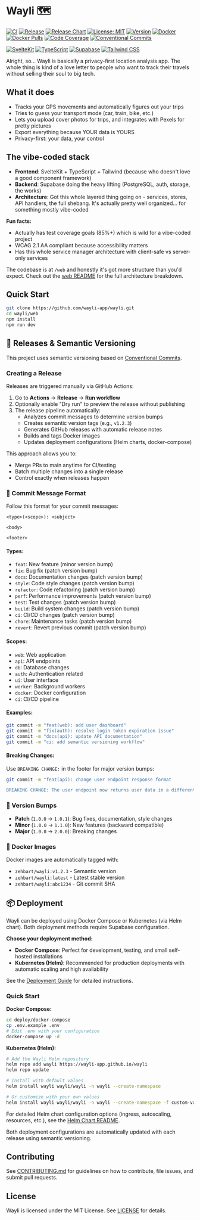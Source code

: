 # Wayli 🗺️

[![CI](https://github.com/wayli-app/wayli/actions/workflows/ci.yml/badge.svg)](https://github.com/wayli-app/wayli/actions/workflows/ci.yml)
[![Release](https://github.com/wayli-app/wayli/actions/workflows/release.yml/badge.svg)](https://github.com/wayli-app/wayli/actions/workflows/release.yml)
[![Release Chart](https://github.com/wayli-app/wayli/actions/workflows/release-chart.yml/badge.svg)](https://github.com/wayli-app/wayli/actions/workflows/release-chart.yml)
[![License: MIT](https://img.shields.io/badge/License-MIT-yellow.svg)](https://opensource.org/licenses/MIT)
[![Version](https://img.shields.io/github/v/release/wayli-app/wayli)](https://github.com/wayli-app/wayli/releases)
[![Docker](https://img.shields.io/docker/v/zehbart/wayli?label=docker)](https://hub.docker.com/r/zehbart/wayli)
[![Docker Pulls](https://img.shields.io/docker/pulls/zehbart/wayli)](https://hub.docker.com/r/zehbart/wayli)
[![Code Coverage](https://img.shields.io/badge/coverage-85%25-brightgreen)](web/README.md)
[![Conventional Commits](https://img.shields.io/badge/Conventional%20Commits-1.0.0-yellow.svg)](https://conventionalcommits.org)

[![SvelteKit](https://img.shields.io/badge/SvelteKit-FF3E00?logo=svelte&logoColor=white)](https://kit.svelte.dev/)
[![TypeScript](https://img.shields.io/badge/TypeScript-3178C6?logo=typescript&logoColor=white)](https://www.typescriptlang.org/)
[![Supabase](https://img.shields.io/badge/Supabase-3ECF8E?logo=supabase&logoColor=white)](https://supabase.com/)
[![Tailwind CSS](https://img.shields.io/badge/Tailwind%20CSS-06B6D4?logo=tailwindcss&logoColor=white)](https://tailwindcss.com/)

Alright, so... Wayli is basically a privacy-first location analysis app. The whole thing is kind of a love letter to people who want to track their travels without selling their soul to big tech.

## What it does

- Tracks your GPS movements and automatically figures out your trips
- Tries to guess your transport mode (car, train, bike, etc.)
- Lets you upload cover photos for trips, and integrates with Pexels for pretty pictures
- Export everything because YOUR data is YOURS
- Privacy-first: your data, your control

## The vibe-coded stack

- **Frontend**: SvelteKit + TypeScript + Tailwind (because who doesn't love a good component framework)
- **Backend**: Supabase doing the heavy lifting (PostgreSQL, auth, storage, the works)
- **Architecture**: Got this whole layered thing going on - services, stores, API handlers, the full shebang. It's actually pretty well organized... for something mostly vibe-coded

**Fun facts:**
- Actually has test coverage goals (85%+) which is wild for a vibe-coded project
- WCAG 2.1 AA compliant because accessibility matters
- Has this whole service manager architecture with client-safe vs server-only services

The codebase is at `/web` and honestly it's got more structure than you'd expect. Check out the [web README](web/README.md) for the full architecture breakdown.

## Quick Start
```bash
git clone https://github.com/wayli-app/wayli.git
cd wayli/web
npm install
npm run dev
```

## 🚀 Releases & Semantic Versioning

This project uses semantic versioning based on [Conventional Commits](https://www.conventionalcommits.org/).

### Creating a Release

Releases are triggered manually via GitHub Actions:

1. Go to **Actions** → **Release** → **Run workflow**
2. Optionally enable "Dry run" to preview the release without publishing
3. The release pipeline automatically:
   - Analyzes commit messages to determine version bumps
   - Creates semantic version tags (e.g., `v1.2.3`)
   - Generates GitHub releases with automatic release notes
   - Builds and tags Docker images
   - Updates deployment configurations (Helm charts, docker-compose)

This approach allows you to:
- Merge PRs to main anytime for CI/testing
- Batch multiple changes into a single release
- Control exactly when releases happen

### 📝 Commit Message Format

Follow this format for your commit messages:

```
<type>(<scope>): <subject>

<body>

<footer>
```

#### Types:
- `feat`: New feature (minor version bump)
- `fix`: Bug fix (patch version bump)
- `docs`: Documentation changes (patch version bump)
- `style`: Code style changes (patch version bump)
- `refactor`: Code refactoring (patch version bump)
- `perf`: Performance improvements (patch version bump)
- `test`: Test changes (patch version bump)
- `build`: Build system changes (patch version bump)
- `ci`: CI/CD changes (patch version bump)
- `chore`: Maintenance tasks (patch version bump)
- `revert`: Revert previous commit (patch version bump)

#### Scopes:
- `web`: Web application
- `api`: API endpoints
- `db`: Database changes
- `auth`: Authentication related
- `ui`: User interface
- `worker`: Background workers
- `docker`: Docker configuration
- `ci`: CI/CD pipeline

#### Examples:
```bash
git commit -m "feat(web): add user dashboard"
git commit -m "fix(auth): resolve login token expiration issue"
git commit -m "docs(api): update API documentation"
git commit -m "ci: add semantic versioning workflow"
```

#### Breaking Changes:
Use `BREAKING CHANGE:` in the footer for major version bumps:
```bash
git commit -m "feat(api): change user endpoint response format

BREAKING CHANGE: The user endpoint now returns user data in a different format."
```

### 🔄 Version Bumps

- **Patch** (`1.0.0` → `1.0.1`): Bug fixes, documentation, style changes
- **Minor** (`1.0.0` → `1.1.0`): New features (backward compatible)
- **Major** (`1.0.0` → `2.0.0`): Breaking changes

### 🐳 Docker Images

Docker images are automatically tagged with:
- `zehbart/wayli:v1.2.3` - Semantic version
- `zehbart/wayli:latest` - Latest stable version
- `zehbart/wayli:abc1234` - Git commit SHA

## 📦 Deployment

Wayli can be deployed using Docker Compose or Kubernetes (via Helm chart). Both deployment methods require Supabase configuration.

**Choose your deployment method:**
- **Docker Compose**: Perfect for development, testing, and small self-hosted installations
- **Kubernetes (Helm)**: Recommended for production deployments with automatic scaling and high availability

See the [Deployment Guide](deploy/README.md) for detailed instructions.

### Quick Start

**Docker Compose:**
```bash
cd deploy/docker-compose
cp .env.example .env
# Edit .env with your configuration
docker-compose up -d
```

**Kubernetes (Helm):**
```bash
# Add the Wayli Helm repository
helm repo add wayli https://wayli-app.github.io/wayli
helm repo update

# Install with default values
helm install wayli wayli/wayli -n wayli --create-namespace

# Or customize with your own values
helm install wayli wayli/wayli -n wayli --create-namespace -f custom-values.yaml
```

For detailed Helm chart configuration options (ingress, autoscaling, resources, etc.), see the [Helm Chart README](charts/wayli/README.md).

Both deployment configurations are automatically updated with each release using semantic versioning.

## Contributing
See [CONTRIBUTING.md](CONTRIBUTING.md) for guidelines on how to contribute, file issues, and submit pull requests.

## License
Wayli is licensed under the MIT License. See [LICENSE](LICENSE) for details.
